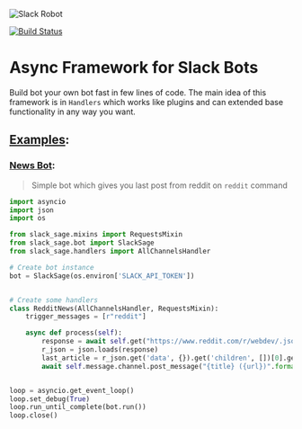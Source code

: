 ![Slack Robot](https://www.wired.com/wp-content/uploads/2015/08/SlackBot-featured1.jpg)

[![Build Status](https://travis-ci.org/jaklimoff/slack-sage.svg?branch=master)](https://travis-ci.org/jaklimoff/slack-sage)

# Async Framework for Slack Bots
 Build bot your own bot fast in few lines of code. 
 The main idea of this framework is in `Handlers` which works like plugins and can extended base functionality in any way you want. 
 
 
 ## [Examples](https://github.com/jaklimoff/slack-sage/tree/master/demo):
 
 ### [News Bot](https://github.com/jaklimoff/slack-sage/blob/master/demo/news_bot.py):
 > Simple bot which gives you last post from reddit on `reddit` command
 ```python
 import asyncio
 import json
 import os
 
 from slack_sage.mixins import RequestsMixin
 from slack_sage.bot import SlackSage
 from slack_sage.handlers import AllChannelsHandler
 
 # Create bot instance
 bot = SlackSage(os.environ['SLACK_API_TOKEN'])
 
 
 # Create some handlers
 class RedditNews(AllChannelsHandler, RequestsMixin):
     trigger_messages = [r"reddit"]
 
     async def process(self):
         response = await self.get("https://www.reddit.com/r/webdev/.json")
         r_json = json.loads(response)
         last_article = r_json.get('data', {}).get('children', [])[0].get('data')
         await self.message.channel.post_message("{title} ({url})".format(**last_article))
 
 
 loop = asyncio.get_event_loop()
 loop.set_debug(True)
 loop.run_until_complete(bot.run())
 loop.close()

 ```